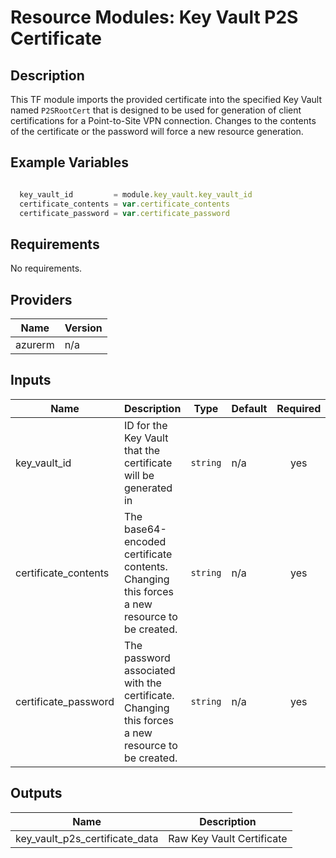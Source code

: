 # **Resource Modules: Key Vault P2S Certificate**

## Description

This TF module imports the provided certificate into the specified Key Vault named `P2SRootCert` that is designed to be used for generation of client certifications for a Point-to-Site VPN connection. Changes to the contents of the certificate or the password will force a new resource generation.


## Example Variables
```javascript

  key_vault_id         = module.key_vault.key_vault_id
  certificate_contents = var.certificate_contents
  certificate_password = var.certificate_password
```

## Requirements

No requirements.

## Providers

| Name | Version |
|------|---------|
| azurerm | n/a |

## Inputs

| Name | Description | Type | Default | Required |
|------|-------------|------|---------|:--------:|
| key\_vault\_id | ID for the Key Vault that the certificate will be generated in | `string` | n/a | yes |
| certificate\_contents | The base64-encoded certificate contents. Changing this forces a new resource to be created. | `string` | n/a | yes |
| certificate\_password | The password associated with the certificate. Changing this forces a new resource to be created. | `string` | n/a | yes |

## Outputs

| Name | Description |
|------|-------------|
| key\_vault\_p2s\_certificate\_data | Raw Key Vault Certificate |

